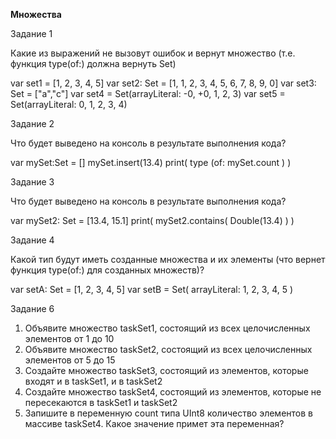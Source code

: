**Множества**

Задание 1

Какие из выражений не вызовут ошибок и вернут множество (т.е. функция type(of:) должна вернуть Set)

var set1 = [1, 2, 3, 4, 5]
var set2: Set = [1, 1, 2, 3, 4, 5, 6, 7, 8, 9, 0]
var set3: Set = ["a","c"]
var set4 = Set(arrayLiteral: -0, +0, 1, 2, 3)
var set5 = Set(arrayLiteral: 0, 1, 2, 3, 4)

Задание 2

Что будет выведено на консоль в результате выполнения кода?

var mySet:Set = []
mySet.insert(13.4)
print( type (of: mySet.count ) )

Задание 3

Что будет выведено на консоль в результате выполнения кода?

var mySet2: Set = [13.4, 15.1]
print( mySet2.contains( Double(13.4) ) )

Задание 4

Какой тип будут иметь созданные множества и их элементы (что вернет функция type(of:) для созданных множеств)?


var setA: Set = [1, 2, 3, 4, 5]
var setB = Set( arrayLiteral: 1, 2, 3, 4, 5 )

Задание 6

1) Объявите множество taskSet1, состоящий из всех целочисленных элементов от 1 до 10
2) Объявите множество taskSet2, состоящий из всех целочисленных элементов от 5 до 15
3) Создайте множество taskSet3, состоящий из элементов, которые входят и в taskSet1, и в taskSet2
4) Создайте множество taskSet4, состоящий из элементов, которые не пересекаются в taskSet1 и taskSet2
5) Запишите в переменную count типа UInt8 количество элементов в массиве taskSet4. Какое значение примет эта переменная?
